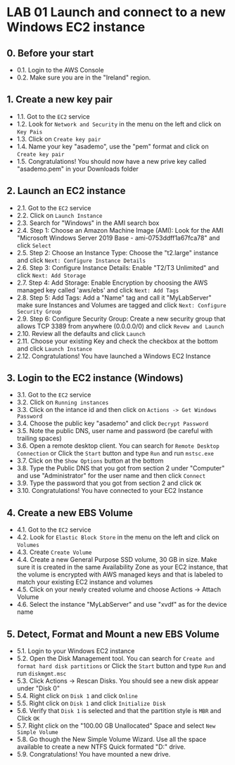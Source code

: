 
# LAB 01 Launch and connect to a new Windows EC2 instance

## 0. Before your start

- 0.1. Login to the AWS Console
- 0.2. Make sure you are in the "Ireland" region.

## 1. Create a new key pair

- 1.1. Got to the `EC2` service
- 1.2. Look for `Network and Security` in the menu on the left and click on `Key Pais`
- 1.3. Click on `Create key pair`
- 1.4. Name your key "asademo", use the "pem" format and click on `Create key pair`
- 1.5. Congratulations! You should now have a new prive key called "asademo.pem" in your Downloads folder

## 2. Launch an EC2 instance

- 2.1. Got to the `EC2` service
- 2.2. Click on `Launch Instance`
- 2.3. Search for "Windows" in the AMI search box
- 2.4. Step 1: Choose an Amazon Machine Image (AMI): Look for the AMI "Microsoft Windows Server 2019 Base - ami-0753ddff1a67fca78" and click `Select`
- 2.5. Step 2: Choose an Instance Type: Choose the "t2.large" instance and click `Next: Configure Instance Details`
- 2.6. Step 3: Configure Instance Details: Enable "T2/T3 Unlimited" and click `Next: Add Storage`
- 2.7. Step 4: Add Storage: Enable Encryption by choosing the AWS managed key called 'aws/ebs' and click `Next: Add Tags`
- 2.8. Step 5: Add Tags: Add a "Name" tag and call it "MyLabServer" make sure Instances and Volumes are tagged and click `Next: Configure Security Group`
- 2.9. Step 6: Configure Security Group: Create a new security group that allows TCP 3389 from anywhere (0.0.0.0/0) and click `Revew and Launch`
- 2.10. Review all the defaults and click `Launch`
- 2.11. Choose your existing Key and check the checkbox at the bottom and click `Launch Instance`
- 2.12. Congratulations! You have launched a Windows EC2 Instance

## 3. Login to the EC2 instance (Windows)

- 3.1. Got to the `EC2` service
- 3.2. Click on `Running instances`
- 3.3. Click on the intance id and then click on `Actions -> Get Windows Password`
- 3.4. Choose the public key "asademo" and click `Decrypt Password`
- 3.5. Note the public DNS, user name and password (be careful with trailing spaces)
- 3.6. Open a remote desktop client. You can search for `Remote Desktop Connection` or Click the `Start` button and type `Run` and run `mstsc.exe`
- 3.7. Click on the `Show Options` button at the bottom
- 3.8. Type the Public DNS that you got from section 2 under "Computer" and use "Administrator" for the user name and then click `Connect`
- 3.9. Type the password that you got from section 2 and click `OK`
- 3.10. Congratulations! You have connected to your EC2 Instance

## 4. Create a new EBS Volume

- 4.1. Got to the `EC2` service
- 4.2. Look for `Elastic Block Store` in the menu on the left and click on `Volumes`
- 4.3. Create `Create Volume`
- 4.4. Create a new General Purpose SSD volume, 30 GB in size. Make sure it is created in the same Availability Zone as your EC2 instance, that the volume is encrypted with AWS managed keys and that is labeled to match your existing EC2 instance and volumes
- 4.5. Click on your newly created volume and choose Actions -> Attach Volume
- 4.6. Select the instance "MyLabServer" and use "xvdf" as for the device name

## 5. Detect, Format and Mount a new EBS Volume

- 5.1. Login to your Windows EC2 instance
- 5.2. Open the Disk Management tool. You can search for `Create and format hard disk partitions` or Click the `Start` button and type `Run` and run `diskmgmt.msc`
- 5.3. Click Actions -> Rescan Disks. You should see a new disk appear under "Disk 0"
- 5.4. Right click on `Disk 1` and click `Online`
- 5.5. Right click on `Disk 1` and click `Initialize Disk`
- 5.6. Verify that `Disk 1` is selected and that the partition style is `MBR` and Click `OK`
- 5.7. Right click on the "100.00 GB Unallocated" Space and select `New Simple Volume`
- 5.8. Go though the New Simple Volume Wizard. Use all the space available to create a new NTFS Quick formated "D:" drive.
- 5.9. Congratulations! You have mounted a new drive.
